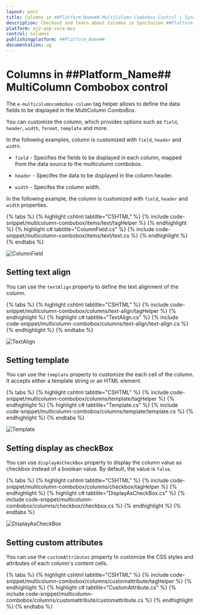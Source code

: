 ```yaml
---
layout: post
title: Columns in ##Platform_Name## MultiColumn Combobox Control | Syncfusion
description: Checkout and learn about Columns in Syncfusion ##Platform_Name## MultiColumn Combobox control of Syncfusion Essential JS 2 and more.
platform: ej2-asp-core-mvc
control: Columns
publishingplatform: ##Platform_Name##
documentation: ug
---
```


# Columns in ##Platform_Name## MultiColumn Combobox control

The `e-multicolumncombobox-column` tag helper allows to define the data fields to be displayed in the MultiColumn ComboBox.

You can customize the column, which provides options such as `field`, `header`, `width`, `format`, `template` and more.

In the following examples, column is customized with `field`, `header` and `width`.

* `field` - Specifies the fields to be displayed in each column, mapped from the data source to the multicolumn combobox.

* `header` - Specifes the data to be displayed in the column header.

* `width` - Specifes the column width.

In the following example, the column is customized with `field`, `header` and `width` properties.

{% tabs %}
{% highlight cshtml tabtitle="CSHTML" %}
{% include code-snippet/multicolumn-combobox/items/text/tagHelper %}
{% endhighlight %}
{% highlight c# tabtitle="ColumnField.cs" %}
{% include code-snippet/multicolumn-combobox/items/text/text.cs %}
{% endhighlight %}
{% endtabs %}

![ColumnField](images/text.png)

## Setting text align

You can use the `textAlign` property to define the text alignment of the column.

{% tabs %}
{% highlight cshtml tabtitle="CSHTML" %}
{% include code-snippet/multicolumn-combobox/columns/text-align/tagHelper %}
{% endhighlight %}
{% highlight c# tabtitle="TextAlign.cs" %}
{% include code-snippet/multicolumn-combobox/columns/text-align/text-align.cs %}
{% endhighlight %}
{% endtabs %}

![TextAlign](images/textalign.png)

## Setting template

You can use the `template` property to customize the each cell of the column. It accepts either a template string or an HTML element.

{% tabs %}
{% highlight cshtml tabtitle="CSHTML" %}
{% include code-snippet/multicolumn-combobox/columns/template/tagHelper %}
{% endhighlight %}
{% highlight c# tabtitle="Template.cs" %}
{% include code-snippet/multicolumn-combobox/columns/template/template.cs %}
{% endhighlight %}
{% endtabs %}

![Template](images/template.png)

## Setting display as checkBox

You can use `displayAsCheckBox` property to display the column value as checkbox instead of a boolean value. By default, the value is `false`.

{% tabs %}
{% highlight cshtml tabtitle="CSHTML" %}
{% include code-snippet/multicolumn-combobox/columns/checkbox/tagHelper %}
{% endhighlight %}
{% highlight c# tabtitle="DisplayAsCheckBox.cs" %}
{% include code-snippet/multicolumn-combobox/columns/checkbox/checkbox.cs %}
{% endhighlight %}
{% endtabs %}

![DisplayAsCheckBox](images/checkbox.png)

## Setting custom attributes

You can use the `customAttributes` property to customize the CSS styles and attributes of each column's content cells.

{% tabs %}
{% highlight cshtml tabtitle="CSHTML" %}
{% include code-snippet/multicolumn-combobox/columns/customattribute/tagHelper %}
{% endhighlight %}
{% highlight c# tabtitle="CustomAttribute.cs" %}
{% include code-snippet/multicolumn-combobox/columns/customattribute/customattribute.cs %}
{% endhighlight %}
{% endtabs %}
